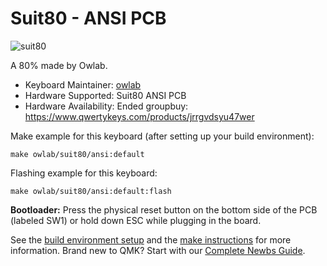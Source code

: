 # Suit80 - ANSI PCB

![suit80](https://imgur.com/0QN23oc)

A 80% made by Owlab.

* Keyboard Maintainer: [owlab](https://github.com/owlab-git)
* Hardware Supported: Suit80 ANSI PCB
* Hardware Availability: Ended groupbuy: https://www.qwertykeys.com/products/jrrgvdsyu47wer

Make example for this keyboard (after setting up your build environment):

    make owlab/suit80/ansi:default

Flashing example for this keyboard:

    make owlab/suit80/ansi:default:flash

**Bootloader:** Press the physical reset button on the bottom side of the PCB (labeled SW1) or hold down ESC while plugging in the board.

See the [build environment setup](https://docs.qmk.fm/#/getting_started_build_tools) and the [make instructions](https://docs.qmk.fm/#/getting_started_make_guide) for more information. Brand new to QMK? Start with our [Complete Newbs Guide](https://docs.qmk.fm/#/newbs).
